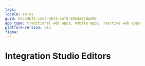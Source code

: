 ```yaml
---
tags: 
locale: en-us
guid: b3c44bf2-c3c2-4bf3-bef8-696da87da295
app_type: traditional web apps, mobile apps, reactive web apps
platform-version: o11
figma:
---
```


# Integration Studio Editors
